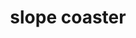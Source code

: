 ---
pid: mx214
title: slope coaster
location_transcription: Dorney Park
coordinates: "[-75.5320083, 40.5780926]"
zipcode: '19139'
gen_neighborhood: West Philadelphia
neighborhood: Walnut Hill
outside_phl: 
age: '10'
age_range: 6-13
instagram: 
image_file_name: mx_214.jpg
proposal_transcription: 
topic: Unknown
topic_summary: '0'
type: Infrastructure,Interactive,Space
keywords_other: 
credit: 
image_labels: Slope coaster
twitter: 
facebook: 
permalink: "/monuments/mx214/"
layout: item-page
---